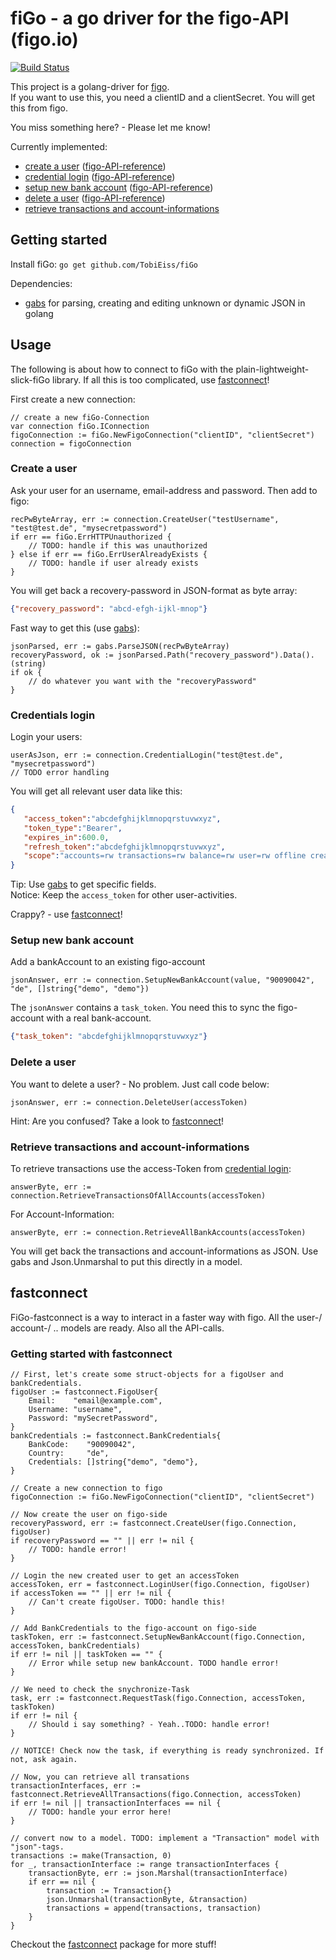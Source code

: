# fiGo - a go driver for the figo-API (figo.io)

[![Build Status](https://travis-ci.org/TobiEiss/fiGo.svg?branch=master)](https://travis-ci.org/TobiEiss/fiGo)

This project is a golang-driver for [figo](http://www.figo.io).  
If you want to use this, you need a clientID and a clientSecret. You will get this from figo.

You miss something here? - Please let me know!

Currently implemented:
* [create a user](#create-a-user) ([figo-API-reference](http://docs.figo.io/#create-new-figo-user))
* [credential login](#credentials-login) ([figo-API-reference](http://docs.figo.io/#credential-login))
* [setup new bank account](#setup-new-bank-account) ([figo-API-reference](http://docs.figo.io/#setup-new-bank-account))
* [delete a user](#delete-a-user) ([figo-API-reference](http://docs.figo.io/#delete-a-user))
* [retrieve transactions and account-informations](#retrieve-transactions-and-account-informations)

## Getting started

Install fiGo:
`go get github.com/TobiEiss/fiGo`

Dependencies:
- [gabs](https://github.com/Jeffail/gabs) for parsing, creating and editing unknown or dynamic JSON in golang

## Usage

The following is about how to connect to fiGo with the plain-lightweight-slick-fiGo library. If all this is too complicated, use [fastconnect](#fastconnect)!

First create a new connection:
```golang
// create a new fiGo-Connection
var connection fiGo.IConnection
figoConnection := fiGo.NewFigoConnection("clientID", "clientSecret")
connection = figoConnection
```

### Create a user

Ask your user for an username, email-address and password. Then add to figo:
```golang
recPwByteArray, err := connection.CreateUser("testUsername", "test@test.de", "mysecretpassword")
if err == fiGo.ErrHTTPUnauthorized {
    // TODO: handle if this was unauthorized
} else if err == fiGo.ErrUserAlreadyExists {
    // TODO: handle if user already exists
}
```

You will get back a recovery-password in JSON-format as byte array:
```json
{"recovery_password": "abcd-efgh-ijkl-mnop"}
```

Fast way to get this (use [gabs](https://github.com/Jeffail/gabs)):
```golang
jsonParsed, err := gabs.ParseJSON(recPwByteArray)
recoveryPassword, ok := jsonParsed.Path("recovery_password").Data().(string)
if ok {
    // do whatever you want with the "recoveryPassword"
}
```

### Credentials login

Login your users:

```golang
userAsJson, err := connection.CredentialLogin("test@test.de", "mysecretpassword")
// TODO error handling
```

You will get all relevant user data like this:
```json
{
   "access_token":"abcdefghijklmnopqrstuvwxyz",
   "token_type":"Bearer",
   "expires_in":600.0,
   "refresh_token":"abcdefghijklmnopqrstuvwxyz",
   "scope":"accounts=rw transactions=rw balance=rw user=rw offline create_user "
}
```

Tip: Use [gabs](https://github.com/Jeffail/gabs) to get specific fields.  
Notice: Keep the `access_token` for other user-activities.

Crappy? - use [fastconnect](#fastconnect)!

### Setup new bank account

Add a bankAccount to an existing figo-account

```golang
jsonAnswer, err := connection.SetupNewBankAccount(value, "90090042", "de", []string{"demo", "demo"})
```

The `jsonAnswer` contains a `task_token`. You need this to sync the figo-account with a real bank-account.
```json
{"task_token": "abcdefghijklmnopqrstuvwxyz"}
```

### Delete a user

You want to delete a user? - No problem. Just call code below:
```golang
jsonAnswer, err := connection.DeleteUser(accessToken)
```

Hint: Are you confused? Take a look to [fastconnect](#fastconnect)!

### Retrieve transactions and account-informations

To retrieve transactions use the access-Token from [credential login](#credentials-login):
```golang
answerByte, err := connection.RetrieveTransactionsOfAllAccounts(accessToken)
```

For Account-Information:

```golang
answerByte, err := connection.RetrieveAllBankAccounts(accessToken)
```

You will get back the transactions and account-informations as JSON. Use gabs and Json.Unmarshal to put this directly in a model.

## fastconnect

FiGo-fastconnect is a way to interact in a faster way with figo. All the user-/ account-/ .. models are ready. Also all the API-calls.

### Getting started with fastconnect

```golang
// First, let's create some struct-objects for a figoUser and bankCredentials.
figoUser := fastconnect.FigoUser{
    Email:    "email@example.com",
    Username: "username",
    Password: "mySecretPassword",
}
bankCredentials := fastconnect.BankCredentials{
    BankCode:    "90090042",
    Country:     "de",
    Credentials: []string{"demo", "demo"},
}

// Create a new connection to figo
figoConnection := fiGo.NewFigoConnection("clientID", "clientSecret")

// Now create the user on figo-side
recoveryPassword, err := fastconnect.CreateUser(figo.Connection, figoUser)
if recoveryPassword == "" || err != nil {
    // TODO: handle error!
}

// Login the new created user to get an accessToken
accessToken, err = fastconnect.LoginUser(figo.Connection, figoUser)
if accessToken == "" || err != nil {
    // Can't create figoUser. TODO: handle this!
}

// Add BankCredentials to the figo-account on figo-side
taskToken, err := fastconnect.SetupNewBankAccount(figo.Connection, accessToken, bankCredentials)
if err != nil || taskToken == "" {
    // Error while setup new bankAccount. TODO handle error!
}

// We need to check the snychronize-Task
task, err := fastconnect.RequestTask(figo.Connection, accessToken, taskToken)
if err != nil {
    // Should i say something? - Yeah..TODO: handle error!
}

// NOTICE! Check now the task, if everything is ready synchronized. If not, ask again.

// Now, you can retrieve all transations
transactionInterfaces, err := fastconnect.RetrieveAllTransactions(figo.Connection, accessToken)
if err != nil || transactionInterfaces == nil {
    // TODO: handle your error here!
}

// convert now to a model. TODO: implement a "Transaction" model with "json"-tags.
transactions := make(Transaction, 0)
for _, transactionInterface := range transactionInterfaces {
    transactionByte, err := json.Marshal(transactionInterface)
    if err == nil {
        transaction := Transaction{}
        json.Unmarshal(transactionByte, &transaction)
        transactions = append(transactions, transaction)
    }
}
```

Checkout the [fastconnect](https://github.com/TobiEiss/fiGo/tree/master/fastconnect) package for more stuff!